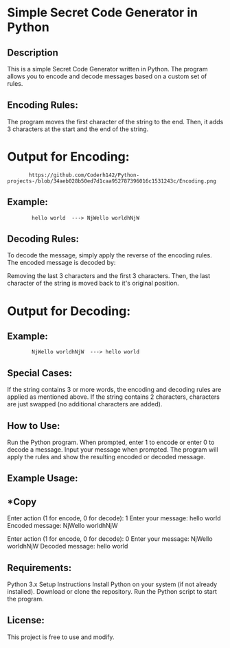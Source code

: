 # Simple Secret Code Generator in Python

## Description
This is a simple Secret Code Generator written in Python. The program allows you to encode and decode messages based on a custom set of rules.

## Encoding Rules:
The program moves the first character of the string to the end.
Then, it adds 3 characters at the start and the end of the string.
# Output for Encoding:
           https://github.com/Coderh142/Python-projects-/blob/34aeb028b50ed7d1caa952787396016c1531243c/Encoding.png
## Example:
            hello world  ---> NjWello worldhNjW

## Decoding Rules:
To decode the message, simply apply the reverse of the encoding rules. The encoded message is decoded by:

Removing the last 3 characters and the first 3 characters.
Then, the last character of the string is moved back to it's original position.
# Output for Decoding:
                  
## Example:
            NjWello worldhNjW  ---> hello world
      
## Special Cases:
  If the string contains 3 or more words, the encoding and decoding rules are applied as mentioned above.
  If the string contains 2 characters, characters are just swapped (no additional characters are added).
  
  ## How to Use:
  Run the Python program.
  When prompted, enter 1 to encode or enter 0 to decode a message.
  Input your message when prompted.
  The program will apply the rules and show the resulting encoded or decoded message.
  
## Example Usage:
## *Copy
Enter action (1 for encode, 0 for decode): 1
Enter your message: hello world
Encoded message: NjWello worldhNjW

Enter action (1 for encode, 0 for decode): 0
Enter your message: NjWello worldhNjW
Decoded message: hello world

## Requirements:
Python 3.x
Setup Instructions
Install Python on your system (if not already installed).
Download or clone the repository.
Run the Python script to start the program.

## License:
This project is free to use and modify.
